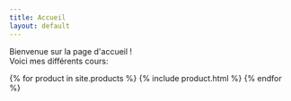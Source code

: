 ```yaml
---
title: Accueil
layout: default
---
```


<p>Bienvenue sur la page d'accueil !<br />
Voici mes différents cours:</p>

{% for product in site.products %}
  {% include product.html %}
{% endfor %}
